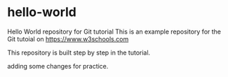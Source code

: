 # hello-world
Hello World repository for Git tutorial
This is an example repository for the Git tutoial on https://www.w3schools.com

This repository is built step by step in the tutorial.

adding some changes for practice.
